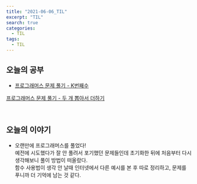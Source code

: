 ```yaml
---
title: "2021-06-06_TIL"
excerpt: "TIL"
search: true
categories: 
  - TIL
tags: 
  - TIL
---
```


## 오늘의 공부

- [프로그래머스 문제 풀기 - K번째수](https://devboryung.github.io/algorism/Programmers-12/) <br>

[프로그래머스 문제 풀기 - 두 개 뽑아서 더하기](https://devboryung.github.io/algorism/Programmers-13/) <br>


<br>

## 오늘의 이야기

- 오랜만에 프로그래머스를 풀었다!<br>
예전에 시도했다가 잘 안 풀려서 포기했던 문제들인데 초기화한 뒤에 처음부터 다시 생각해보니 풀이 방법이 떠올랐다.<br>
함수 사용법이 생각 안 날때 인터넷에서 다른 예시를 본 후 따로 정리하고, 문제를 푸니까 더 기억에 남는 것 같다.<br>


<br><br>
